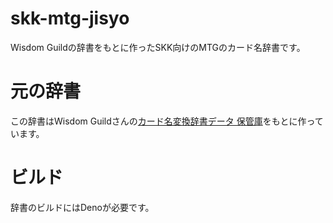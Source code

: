 # skk-mtg-jisyo
Wisdom Guildの辞書をもとに作ったSKK向けのMTGのカード名辞書です。

# 元の辞書
この辞書はWisdom Guildさんの[カード名変換辞書データ 保管庫](https://whisper.wisdom-guild.net/apps/autodic/)をもとに作っています。

# ビルド
辞書のビルドにはDenoが必要です。
